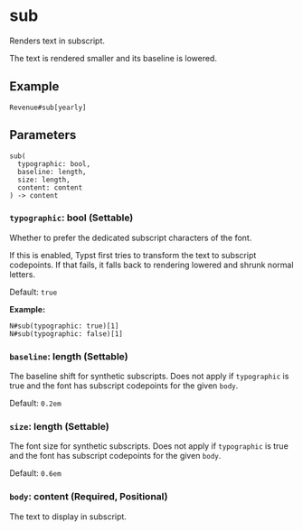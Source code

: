 # sub

Renders text in subscript.

The text is rendered smaller and its baseline is lowered.

## Example

```typst
Revenue#sub[yearly]
```

## Parameters

```
sub(
  typographic: bool,
  baseline: length,
  size: length,
  content: content
) -> content
```

### `typographic`: bool (Settable)

Whether to prefer the dedicated subscript characters of the font.

If this is enabled, Typst first tries to transform the text to subscript codepoints. If that fails, it falls back to rendering lowered and shrunk normal letters.

Default: `true`

**Example:**
```typst
N#sub(typographic: true)[1]
N#sub(typographic: false)[1]
```

### `baseline`: length (Settable)

The baseline shift for synthetic subscripts. Does not apply if `typographic` is true and the font has subscript codepoints for the given `body`.

Default: `0.2em`

### `size`: length (Settable)

The font size for synthetic subscripts. Does not apply if `typographic` is true and the font has subscript codepoints for the given `body`.

Default: `0.6em`

### `body`: content (Required, Positional)

The text to display in subscript.
